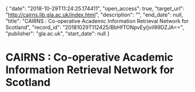 {
  "date": "2018-10-29T11:24:25.174411", 
  "open_access": true, 
  "target_url": "http://cairns.lib.gla.ac.uk/index.html", 
  "description": "", 
  "end_date": null, 
  "title": "CAIRNS : Co-operative Academic Information Retrieval Network for Scotland", 
  "record_id": "20181029T112425/BbHfTONpvEy/jvil99DZJA==", 
  "publisher": "gla.ac.uk", 
  "start_date": null
}

# CAIRNS : Co-operative Academic Information Retrieval Network for Scotland

